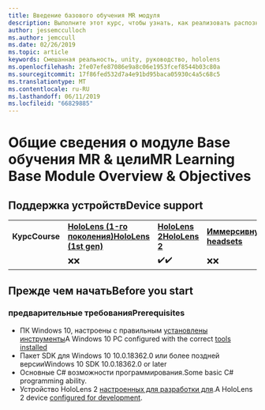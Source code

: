 ```yaml
---
title: Введение базового обучения MR модуля
description: Выполните этот курс, чтобы узнать, как реализовать распознавание лиц Azure в приложениях смешанной реальности.
author: jessemcculloch
ms.author: jemccull
ms.date: 02/26/2019
ms.topic: article
keywords: Смешанная реальность, unity, руководство, hololens
ms.openlocfilehash: 2fe07efe87086e9a8c06e1953fcef8544b03c80a
ms.sourcegitcommit: 17f86fed532d7a4e91bd95baca05930c4a5c68c5
ms.translationtype: MT
ms.contentlocale: ru-RU
ms.lasthandoff: 06/11/2019
ms.locfileid: "66829885"
---
```

# <a name="mr-learning-base-module-overview--objectives"></a><span data-ttu-id="bb0c0-104">Общие сведения о модуле Base обучения MR & цели</span><span class="sxs-lookup"><span data-stu-id="bb0c0-104">MR Learning Base Module Overview & Objectives</span></span>

## <a name="device-support"></a><span data-ttu-id="bb0c0-105">Поддержка устройств</span><span class="sxs-lookup"><span data-stu-id="bb0c0-105">Device support</span></span>

<table>
    <colgroup>
    <col width="25%" />
    <col width="25%" />
    <col width="25%" />
    <col width="25%" />
    </colgroup>
    <tr>
        <td><span data-ttu-id="bb0c0-106"><strong>Курс</strong></span><span class="sxs-lookup"><span data-stu-id="bb0c0-106"><strong>Course</strong></span></span></td>
        <td><span data-ttu-id="bb0c0-107"><a href="hololens-hardware-details.md"><strong>HoloLens (1-го поколения)</strong></a></span><span class="sxs-lookup"><span data-stu-id="bb0c0-107"><a href="hololens-hardware-details.md"><strong>HoloLens (1st gen)</strong></a></span></span></td>
        <td><span data-ttu-id="bb0c0-108"><a href="https://www.microsoft.com/en-us/hololens/hardware"><strong>HoloLens 2</strong></a></span><span class="sxs-lookup"><span data-stu-id="bb0c0-108"><a href="https://www.microsoft.com/en-us/hololens/hardware"><strong>HoloLens 2</strong></a></span></span></td>
        <td><span data-ttu-id="bb0c0-109"><a href="immersive-headset-hardware-details.md"><strong>Иммерсивную</strong></a></span><span class="sxs-lookup"><span data-stu-id="bb0c0-109"><a href="immersive-headset-hardware-details.md"><strong>Immersive headsets</strong></a></span></span></td>
    </tr>
     <tr>
        <td></td>
        <td><span data-ttu-id="bb0c0-110">❌</span><span class="sxs-lookup"><span data-stu-id="bb0c0-110">❌</span></span></td>
        <td><span data-ttu-id="bb0c0-111">✔️</span><span class="sxs-lookup"><span data-stu-id="bb0c0-111">✔️</span></span></td>
        <td><span data-ttu-id="bb0c0-112">❌</span><span class="sxs-lookup"><span data-stu-id="bb0c0-112">❌</span></span></td>
    </tr>
</table>

## <a name="before-you-start"></a><span data-ttu-id="bb0c0-113">Прежде чем начать</span><span class="sxs-lookup"><span data-stu-id="bb0c0-113">Before you start</span></span>

### <a name="prerequisites"></a><span data-ttu-id="bb0c0-114">предварительные требования</span><span class="sxs-lookup"><span data-stu-id="bb0c0-114">Prerequisites</span></span>

* <span data-ttu-id="bb0c0-115">ПК Windows 10, настроены с правильным [установлены инструменты](install-the-tools.md)</span><span class="sxs-lookup"><span data-stu-id="bb0c0-115">A Windows 10 PC configured with the correct [tools installed](install-the-tools.md)</span></span>
* <span data-ttu-id="bb0c0-116">Пакет SDK для Windows 10 10.0.18362.0 или более поздней версии</span><span class="sxs-lookup"><span data-stu-id="bb0c0-116">Windows 10 SDK 10.0.18362.0 or later</span></span>
* <span data-ttu-id="bb0c0-117">Основные C# возможности программирования.</span><span class="sxs-lookup"><span data-stu-id="bb0c0-117">Some basic C# programming ability.</span></span>
* <span data-ttu-id="bb0c0-118">Устройство HoloLens 2 [настроенных для разработки для](using-visual-studio.md#enabling-developer-mode).</span><span class="sxs-lookup"><span data-stu-id="bb0c0-118">A HoloLens 2 device [configured for development](using-visual-studio.md#enabling-developer-mode).</span></span>
